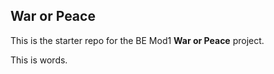 ## War or Peace

This is the starter repo for the BE Mod1 **War or Peace** project.

This is words.
